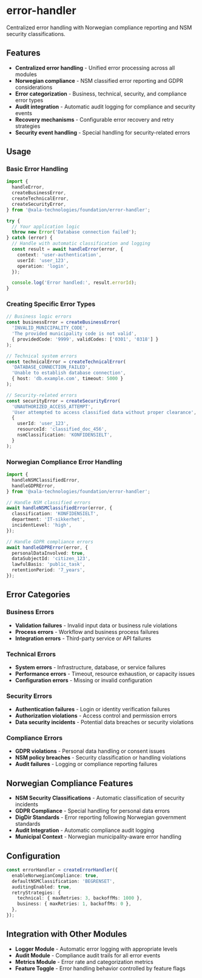 # error-handler

Centralized error handling with Norwegian compliance reporting and NSM security classifications.

## Features

- **Centralized error handling** - Unified error processing across all modules
- **Norwegian compliance** - NSM classified error reporting and GDPR considerations
- **Error categorization** - Business, technical, security, and compliance error types
- **Audit integration** - Automatic audit logging for compliance and security events
- **Recovery mechanisms** - Configurable error recovery and retry strategies
- **Security event handling** - Special handling for security-related errors

## Usage

### Basic Error Handling

```typescript
import {
  handleError,
  createBusinessError,
  createTechnicalError,
  createSecurityError,
} from '@xala-technologies/foundation/error-handler';

try {
  // Your application logic
  throw new Error('Database connection failed');
} catch (error) {
  // Handle with automatic classification and logging
  const result = await handleError(error, {
    context: 'user-authentication',
    userId: 'user_123',
    operation: 'login',
  });

  console.log('Error handled:', result.errorId);
}
```

### Creating Specific Error Types

```typescript
// Business logic errors
const businessError = createBusinessError(
  'INVALID_MUNICIPALITY_CODE',
  'The provided municipality code is not valid',
  { providedCode: '9999', validCodes: ['0301', '0318'] }
);

// Technical system errors
const technicalError = createTechnicalError(
  'DATABASE_CONNECTION_FAILED',
  'Unable to establish database connection',
  { host: 'db.example.com', timeout: 5000 }
);

// Security-related errors
const securityError = createSecurityError(
  'UNAUTHORIZED_ACCESS_ATTEMPT',
  'User attempted to access classified data without proper clearance',
  {
    userId: 'user_123',
    resourceId: 'classified_doc_456',
    nsmClassification: 'KONFIDENSIELT',
  }
);
```

### Norwegian Compliance Error Handling

```typescript
import {
  handleNSMClassifiedError,
  handleGDPRError,
} from '@xala-technologies/foundation/error-handler';

// Handle NSM classified errors
await handleNSMClassifiedError(error, {
  classification: 'KONFIDENSIELT',
  department: 'IT-sikkerhet',
  incidentLevel: 'high',
});

// Handle GDPR compliance errors
await handleGDPRError(error, {
  personalDataInvolved: true,
  dataSubjectId: 'citizen_123',
  lawfulBasis: 'public_task',
  retentionPeriod: '7_years',
});
```

## Error Categories

### Business Errors

- **Validation failures** - Invalid input data or business rule violations
- **Process errors** - Workflow and business process failures
- **Integration errors** - Third-party service or API failures

### Technical Errors

- **System errors** - Infrastructure, database, or service failures
- **Performance errors** - Timeout, resource exhaustion, or capacity issues
- **Configuration errors** - Missing or invalid configuration

### Security Errors

- **Authentication failures** - Login or identity verification failures
- **Authorization violations** - Access control and permission errors
- **Data security incidents** - Potential data breaches or security violations

### Compliance Errors

- **GDPR violations** - Personal data handling or consent issues
- **NSM policy breaches** - Security classification or handling violations
- **Audit failures** - Logging or compliance reporting failures

## Norwegian Compliance Features

- **NSM Security Classifications** - Automatic classification of security incidents
- **GDPR Compliance** - Special handling for personal data errors
- **DigDir Standards** - Error reporting following Norwegian government standards
- **Audit Integration** - Automatic compliance audit logging
- **Municipal Context** - Norwegian municipality-aware error handling

## Configuration

```typescript
const errorHandler = createErrorHandler({
  enableNorwegianCompliance: true,
  defaultNSMClassification: 'BEGRENSET',
  auditingEnabled: true,
  retryStrategies: {
    technical: { maxRetries: 3, backoffMs: 1000 },
    business: { maxRetries: 1, backoffMs: 0 },
  },
});
```

## Integration with Other Modules

- **Logger Module** - Automatic error logging with appropriate levels
- **Audit Module** - Compliance audit trails for all error events
- **Metrics Module** - Error rate and categorization metrics
- **Feature Toggle** - Error handling behavior controlled by feature flags
